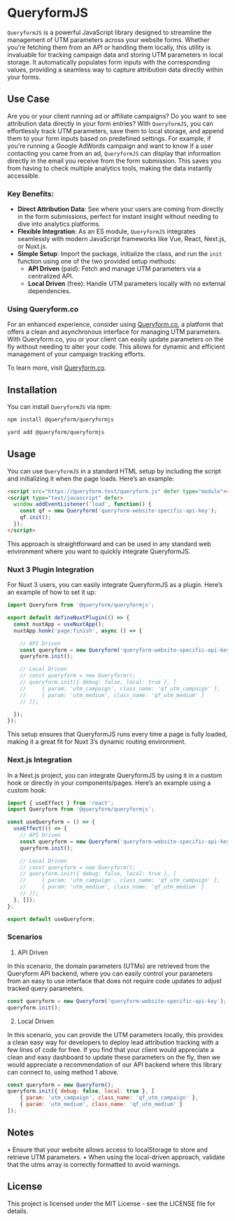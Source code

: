 # QueryformJS

`QueryformJS` is a powerful JavaScript library designed to streamline the management of UTM parameters across your website forms. Whether you're fetching them from an API or handling them locally, this utility is invaluable for tracking campaign data and storing UTM parameters in local storage. It automatically populates form inputs with the corresponding values, providing a seamless way to capture attribution data directly within your forms.

## Use Case

Are you or your client running ad or affiliate campaigns? Do you want to see attribution data directly in your form entries? With `QueryformJS`, you can effortlessly track UTM parameters, save them to local storage, and append them to your form inputs based on predefined settings. For example, if you're running a Google AdWords campaign and want to know if a user contacting you came from an ad, `QueryformJS` can display that information directly in the email you receive from the form submission. This saves you from having to check multiple analytics tools, making the data instantly accessible.

### Key Benefits:
- **Direct Attribution Data**: See where your users are coming from directly in the form submissions, perfect for instant insight without needing to dive into analytics platforms.
- **Flexible Integration**: As an ES module, `QueryformJS` integrates seamlessly with modern JavaScript frameworks like Vue, React, Next.js, or Nuxt.js.
- **Simple Setup**: Import the package, initialize the class, and run the `init` function using one of the two provided setup methods:
  - **API Driven** (paid): Fetch and manage UTM parameters via a centralized API.
  - **Local Driven** (free): Handle UTM parameters locally with no external dependencies.

### Using Queryform.co
For an enhanced experience, consider using [Queryform.co](https://queryform.co), a platform that offers a clean and asynchronous interface for managing UTM parameters. With Queryform.co, you or your client can easily update parameters on the fly without needing to alter your code. This allows for dynamic and efficient management of your campaign tracking efforts.

To learn more, visit [Queryform.co](https://queryform.co).

## Installation

You can install `QueryformJS` via npm:

```bash
npm install @queryform/queryformjs
```

```bash
yard add @queryform/queryformjs
```

## Usage

You can use `QueryformJS` in a standard HTML setup by including the script and initializing it when the page loads. Here’s an example:

```html
<script src="https://queryform.test/queryform.js" defer type="module"></script>
<script type="text/javascript" defer>
  window.addEventListener('load', function() {
    const qf = new Queryform('queryform-website-specific-api-key');
    qf.init();
  });
</script>
```
This approach is straightforward and can be used in any standard web environment where you want to quickly integrate QueryformJS.

### Nuxt 3 Plugin Integration

For Nuxt 3 users, you can easily integrate QueryformJS as a plugin. Here’s an example of how to set it up:

```js
import Queryform from '@queryform/queryformjs';

export default defineNuxtPlugin(() => {
  const nuxtApp = useNuxtApp();
  nuxtApp.hook('page:finish', async () => {

    // API Driven
    const queryform = new Queryform('queryform-website-specific-api-key');
    queryform.init();

    // Local Driven
    // const queryform = new Queryform();
    // queryform.init({ debug: false, local: true }, [
    //     { param: 'utm_campaign', class_name: 'qf_utm_campaign' },
    //     { param: 'utm_medium', class_name: 'qf_utm_medium' }
    // ]);

  });
});
```
This setup ensures that QueryformJS runs every time a page is fully loaded, making it a great fit for Nuxt 3’s dynamic routing environment.

### Next.js Integration

In a Next.js project, you can integrate QueryformJS by using it in a custom hook or directly in your components/pages. Here’s an example using a custom hook:

```js
import { useEffect } from 'react';
import Queryform from '@queryform/queryformjs';

const useQueryform = () => {
  useEffect(() => {
    // API Driven
    const queryform = new Queryform('queryform-website-specific-api-key');
    queryform.init();

    // Local Driven
    // const queryform = new Queryform();
    // queryform.init({ debug: false, local: true }, [
    //     { param: 'utm_campaign', class_name: 'qf_utm_campaign' },
    //     { param: 'utm_medium', class_name: 'qf_utm_medium' }
    // ]);
  }, []);
};

export default useQueryform;
```

### Scenarios

1. API Driven

In this scenario, the domain parameters (UTMs) are retrieved from the Queryform API backend, where you can easily control your parameters from an easy to use interface that does not require code updates to adjust tracked query parameters.

```js
const queryform = new Queryform('queryform-website-specific-api-key');
queryform.init();
```

2. Local Driven

In this scenario, you can provide the UTM parameters locally, this provides a clean easy way for developers to deploy lead attribution tracking with a few lines of code for free. If you find that your client would appreciate a clean and easy dashboard to update these parameters on the fly, then we would appreciate a recommendation of our API backend where this library can connect to, using method 1 above.

```js
const queryform = new Queryform();
queryform.init({ debug: false, local: true }, [
    { param: 'utm_campaign', class_name: 'qf_utm_campaign' },
    { param: 'utm_medium', class_name: 'qf_utm_medium' }
]);
```

## Notes

•	Ensure that your website allows access to localStorage to store and retrieve UTM parameters.
•	When using the local-driven approach, validate that the utms array is correctly formatted to avoid warnings.

## License

This project is licensed under the MIT License - see the LICENSE file for details.